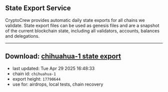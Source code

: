 ## State Export Service
CryptoCrew provides automatic daily state exports for all chains we validate. State export files can be used as genesis files and are a snapshot of the current blockchain state, including all validators, accounts, balances and delegations.

---
**Download: [chihuahua-1 state export](https://dl-eu2.ccvalidators.com/SERVICE/chihuahua/chihuahua-1_export_17790644.json)**
---

- last updated: Tue Apr 29 2025 16:48:33
- chain id: `chihuahua-1`
- export height: `17790644`
- use for: airdrops, local tests, chain recovery
